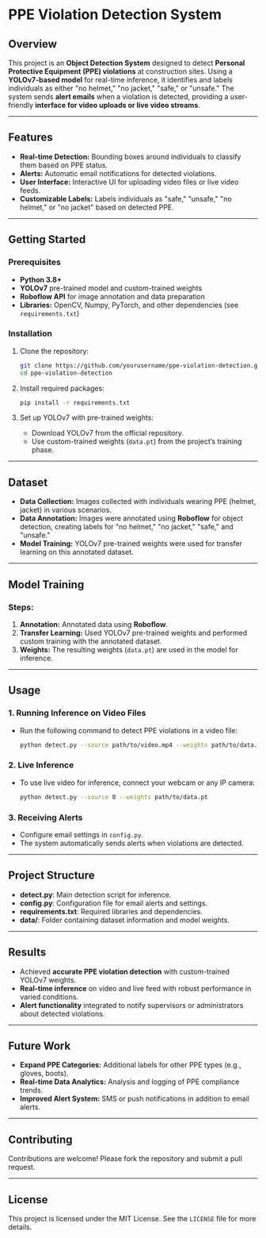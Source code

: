 
# **PPE Violation Detection System**

## **Overview**
This project is an **Object Detection System** designed to detect **Personal Protective Equipment (PPE) violations** at construction sites. Using a **YOLOv7-based model** for real-time inference, it identifies and labels individuals as either "no helmet," "no jacket," "safe," or "unsafe." The system sends **alert emails** when a violation is detected, providing a user-friendly **interface for video uploads or live video streams**.

---

## **Features**
- **Real-time Detection:** Bounding boxes around individuals to classify them based on PPE status.
- **Alerts:** Automatic email notifications for detected violations.
- **User Interface:** Interactive UI for uploading video files or live video feeds.
- **Customizable Labels:** Labels individuals as "safe," "unsafe," "no helmet," or "no jacket" based on detected PPE.

---

## **Getting Started**

### **Prerequisites**
- **Python 3.8+**
- **YOLOv7** pre-trained model and custom-trained weights
- **Roboflow API** for image annotation and data preparation
- **Libraries:** OpenCV, Numpy, PyTorch, and other dependencies (see `requirements.txt`)

### **Installation**
1. Clone the repository:
    ```bash
    git clone https://github.com/yourusername/ppe-violation-detection.git
    cd ppe-violation-detection
    ```
2. Install required packages:
    ```bash
    pip install -r requirements.txt
    ```

3. Set up YOLOv7 with pre-trained weights:
   - Download YOLOv7 from the official repository.
   - Use custom-trained weights (`data.pt`) from the project’s training phase.

---

## **Dataset**

- **Data Collection:** Images collected with individuals wearing PPE (helmet, jacket) in various scenarios.
- **Data Annotation:** Images were annotated using **Roboflow** for object detection, creating labels for "no helmet," "no jacket," "safe," and "unsafe."
- **Model Training:** YOLOv7 pre-trained weights were used for transfer learning on this annotated dataset.

---

## **Model Training**

### **Steps:**
1. **Annotation:** Annotated data using **Roboflow**.
2. **Transfer Learning:** Used YOLOv7 pre-trained weights and performed custom training with the annotated dataset.
3. **Weights:** The resulting weights (`data.pt`) are used in the model for inference.

---

## **Usage**

### **1. Running Inference on Video Files**
   - Run the following command to detect PPE violations in a video file:
     ```bash
     python detect.py --source path/to/video.mp4 --weights path/to/data.pt
     ```

### **2. Live Inference**
   - To use live video for inference, connect your webcam or any IP camera:
     ```bash
     python detect.py --source 0 --weights path/to/data.pt
     ```

### **3. Receiving Alerts**
   - Configure email settings in `config.py`.
   - The system automatically sends alerts when violations are detected.

---

## **Project Structure**
- **detect.py**: Main detection script for inference.
- **config.py**: Configuration file for email alerts and settings.
- **requirements.txt**: Required libraries and dependencies.
- **data/**: Folder containing dataset information and model weights.

---

## **Results**
- Achieved **accurate PPE violation detection** with custom-trained YOLOv7 weights.
- **Real-time inference** on video and live feed with robust performance in varied conditions.
- **Alert functionality** integrated to notify supervisors or administrators about detected violations.

---

## **Future Work**
- **Expand PPE Categories:** Additional labels for other PPE types (e.g., gloves, boots).
- **Real-time Data Analytics:** Analysis and logging of PPE compliance trends.
- **Improved Alert System:** SMS or push notifications in addition to email alerts.

---

## **Contributing**
Contributions are welcome! Please fork the repository and submit a pull request.

---

## **License**
This project is licensed under the MIT License. See the `LICENSE` file for more details.


